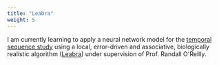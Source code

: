 ```yaml
---
title: "Leabra"
weight: 5
---
```


I am currently learning to apply a neural network model for the [temporal sequence study](https://zycyc.github.io/projects/ts/) using a local, error-driven and associative, biologically realistic algorithm ([Leabra](https://en.wikipedia.org/wiki/Leabra)) under supervision of Prof. Randall O'Reilly.